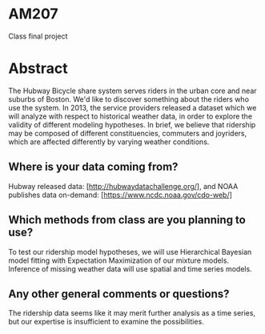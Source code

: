 # AM207
Class final project

# Abstract
The Hubway Bicycle share system serves riders in the urban core and near suburbs of Boston.  We'd like to discover something about the riders who use the system.  In 2013, the service providers released a dataset which we will analyze with respect to historical weather data, in order to explore the validity of different modeling hypotheses.  In brief, we believe that ridership may be composed of different constituencies, commuters and joyriders, which are affected differently by varying weather conditions.

## Where is your data coming from?
Hubway released data: [http://hubwaydatachallenge.org/], and NOAA publishes data on-demand: [https://www.ncdc.noaa.gov/cdo-web/]

## Which methods from class are you planning to use?
To test our ridership model hypotheses, we will use Hierarchical Bayesian model fitting with Expectation Maximization of our mixture models.  Inference of missing weather data will use spatial and time series models.

## Any other general comments or questions?
The ridership data seems like it may merit further analysis as a time series, but our expertise is insufficient to examine the possibilities.
